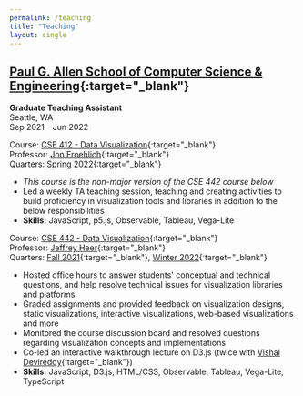 ```yaml
---
permalink: /teaching
title: "Teaching"
layout: single
---
```

## [Paul G. Allen School of Computer Science & Engineering](http://cs.washington.edu/){:target="_blank"}
**Graduate Teaching Assistant**\
Seattle, WA\
Sep 2021 - Jun 2022

Course: [CSE 412 - Data Visualization](https://courses.cs.washington.edu/courses/cse412/){:target="_blank"}\
Professor: [Jon Froehlich](https://jonfroehlich.github.io/){:target="_blank"}\
Quarters: [Spring 2022](https://courses.cs.washington.edu/courses/cse412/22sp/){:target="_blank"}
- *This course is the non-major version of the CSE 442 course below*
- Led a weekly TA teaching session, teaching and creating activities to build proficiency in visualization tools and libraries in addition to the below responsibilities
- **Skills:** JavaScript, p5.js, Observable, Tableau, Vega-Lite

Course: [CSE 442 - Data Visualization](https://courses.cs.washington.edu/courses/cse442/){:target="_blank"}\
Professor: [Jeffrey Heer](https://homes.cs.washington.edu/~jheer/){:target="_blank"}\
Quarters: [Fall 2021](https://courses.cs.washington.edu/courses/cse442/21au/){:target="_blank"}, [Winter 2022](https://courses.cs.washington.edu/courses/cse442/22wi/){:target="_blank"}
- Hosted office hours to answer students' conceptual and technical questions, and help resolve technical issues for visualization libraries and platforms
- Graded assignments and provided feedback on visualization designs, static visualizations, interactive visualizations, web-based visualizations and more
- Monitored the course discussion board and resolved questions regarding visualization concepts and implementations
- Co-led an interactive walkthrough lecture on D3.js (twice with [Vishal Devireddy](https://vishald.com/){:target="_blank"})
- **Skills:** JavaScript, D3.js, HTML/CSS, Observable, Tableau, Vega-Lite, TypeScript
